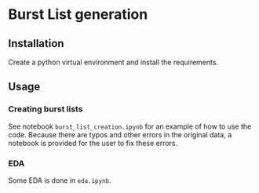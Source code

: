 # Burst List generation
## Installation
Create a python virtual environment and install the requirements.

## Usage
### Creating burst lists
See notebook `burst_list_creation.ipynb` for an example of how to use the code. 
Because there are typos and other errors in the original data, a notebook is provided for the user to fix these errors.

### EDA
Some EDA is done in `eda.ipynb`.